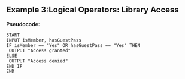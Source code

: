  ## Example 3:Logical Operators: Library Access

**Pseudocode:**
```
START  
INPUT isMember, hasGuestPass  
IF isMember == "Yes" OR hasGuestPass == "Yes" THEN  
 OUTPUT "Access granted"  
ELSE  
 OUTPUT "Access denied"  
END IF  
END
```
